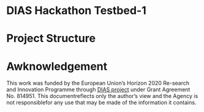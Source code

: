 # DIAS Hackathon Testbed-1

# Project Structure

# Awknowledgement
This work was funded by the European Union’s Horizon 2020 Re-search and Innovation Programme through [DIAS project](https://dias-project.com/) under Grant Agreement No. 814951. This documentreflects only the author’s view and the Agency is not responsiblefor any use that may be made of the information it contains.
